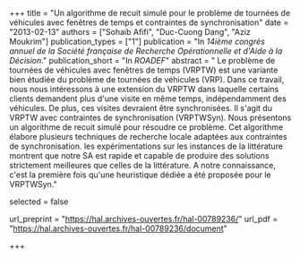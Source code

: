 +++
title = "Un algorithme de recuit simulé pour le problème de tournées de véhicules avec fenêtres de temps et contraintes de synchronisation"
date = "2013-02-13"
authors = ["Sohaib Afifi", "Duc-Cuong Dang", "Aziz Moukrim"]
publication_types = ["1"]
publication = "In *14ième congrès annuel de la Société française de Recherche Opérationnelle et d'Aide à la Décision*."
publication_short = "In *ROADEF*"
abstract = " Le problème de tournées de véhicules avec fenêtres de temps (VRPTW) est une variante bien étudiée du problème de tournées de véhicules (VRP). Dans ce travail, nous nous intéressons à une extension du VRPTW dans laquelle certains clients demandent plus d'une visite en même temps, indépendamment des véhicules. De plus, ces visites devraient être synchronisées. Il s'agit du VRPTW avec contraintes de synchronisation (VRPTWSyn). Nous présentons un algorithme de recuit simulé pour résoudre ce problème. Cet algorithme élabore plusieurs techniques de recherche locale adaptées aux contraintes de synchronisation. les expérimentations sur les instances de la littérature montrent que notre SA est rapide et capable de produire des solutions strictement meilleures que celles de la littérature. A notre connaissance, c'est la première fois qu'une heuristique dédiée a été proposée pour le VRPTWSyn."

selected = false

url_preprint = "https://hal.archives-ouvertes.fr/hal-00789236/"
url_pdf = "https://hal.archives-ouvertes.fr/hal-00789236/document"

+++
